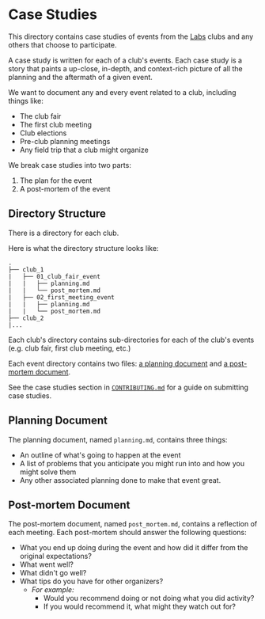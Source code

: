 # Case Studies

This directory contains case studies of events from the
[Labs](../meta/labs) clubs and any others that choose to participate.

A case study is written for each of a club's events. Each case study is a story
that paints a up-close, in-depth, and context-rich picture of all the planning
and the aftermath of a given event.

We want to document any and every event related to a club, including things
like:

- The club fair
- The first club meeting
- Club elections
- Pre-club planning meetings
- Any field trip that a club might organize

We break case studies into two parts:

1. The plan for the event
2. A post-mortem of the event

## Directory Structure

There is a directory for each club.

Here is what the directory structure looks like:

```
.
├── club_1
|   ├── 01_club_fair_event
|   |   ├── planning.md
|   |   └── post_mortem.md
|   ├── 02_first_meeting_event
|   |   ├── planning.md
|   |   └── post_mortem.md
├── club_2
|...
```

Each club's directory contains sub-directories for each of the club's events
(e.g. club fair, first club meeting, etc.)

Each event directory contains two files:
[a planning document](#planning-document) and
[a post-mortem document](#post-mortem-document).

See the case studies section in
[`CONTRIBUTING.md`](../CONTRIBUTING.md#contributing-case-studies)
for a guide on submitting case studies.

## Planning Document

The planning document, named `planning.md`, contains three things:  

- An outline of what's going to happen at the event
- A list of problems that you anticipate you might run into and how you might
  solve them
- Any other associated planning done to make that event great.

## Post-mortem Document

The post-mortem document, named `post_mortem.md`, contains a reflection of each
meeting. Each post-mortem should answer the following questions:

- What you end up doing during the event and how did it differ from the original
  expectations?
- What went well?
- What didn't go well?
- What tips do you have for other organizers?
  - _For example:_
    - Would you recommend doing or not doing what you did activity?
    - If you would recommend it, what might they watch out for?
